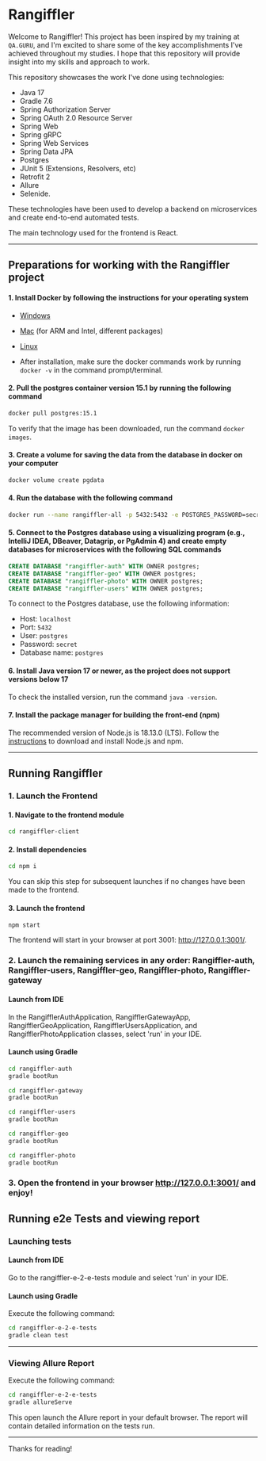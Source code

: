 # Rangiffler
Welcome to Rangiffler! This project has been inspired by my training at `QA.GURU`, and I'm excited to share some of the
key accomplishments I've achieved throughout my studies.
I hope that this repository will provide insight into my skills and approach to work.

This repository showcases the work I've done using technologies:
- Java 17
- Gradle 7.6
- Spring Authorization Server
- Spring OAuth 2.0 Resource Server
- Spring Web
- Spring gRPC
- Spring Web Services
- Spring Data JPA
- Postgres
- JUnit 5 (Extensions, Resolvers, etc)
- Retrofit 2
- Allure
- Selenide.

These technologies have been used to develop a backend on microservices and create end-to-end automated tests.

The main technology used for the frontend is React.

---

## Preparations for working with the Rangiffler project

#### 1. Install Docker by following the instructions for your operating system
- [Windows](https://docs.docker.com/desktop/install/windows-install/)
- [Mac](https://docs.docker.com/desktop/install/mac-install/) (for ARM and Intel, different packages)
- [Linux](https://docs.docker.com/desktop/install/linux-install/)

- After installation, make sure the docker commands work by running `docker -v` in the command prompt/terminal.

#### 2. Pull the postgres container version 15.1 by running the following command

```bash
docker pull postgres:15.1
```

To verify that the image has been downloaded, run the command `docker images`.

#### 3. Create a volume for saving the data from the database in docker on your computer

```bash
docker volume create pgdata
```

#### 4. Run the database with the following command

```bash
docker run --name rangiffler-all -p 5432:5432 -e POSTGRES_PASSWORD=secret -v pgdata:/var/lib/postgresql/data -d postgres:15.1
```

#### 5. Connect to the Postgres database using a visualizing program (e.g., IntelliJ IDEA, DBeaver, Datagrip, or PgAdmin 4) and create empty databases for microservices with the following SQL commands
```sql
CREATE DATABASE "rangiffler-auth" WITH OWNER postgres;
CREATE DATABASE "rangiffler-geo" WITH OWNER postgres;
CREATE DATABASE "rangiffler-photo" WITH OWNER postgres;
CREATE DATABASE "rangiffler-users" WITH OWNER postgres;
```

To connect to the Postgres database, use the following information:
- Host: `localhost`
- Port: `5432`
- User: `postgres`
- Password: `secret`
- Database name: `postgres`

#### 6. Install Java version 17 or newer, as the project does not support versions below 17
To check the installed version, run the command `java -version`.

#### 7. Install the package manager for building the front-end (npm)
The recommended version of Node.js is 18.13.0 (LTS).
Follow the [instructions](https://docs.npmjs.com/downloading-and-installing-node-js-and-npm) to download and install Node.js and npm.

---

## Running Rangiffler

### 1. Launch the Frontend

#### 1. Navigate to the frontend module
```bash
cd rangiffler-client
```

#### 2. Install dependencies
```bash
cd npm i
```
You can skip this step for subsequent launches if no changes have been made to the frontend.

#### 3. Launch the frontend
```bash
npm start
```
The frontend will start in your browser at port 3001: http://127.0.0.1:3001/.

### 2. Launch the remaining services in any order: Rangiffler-auth, Rangiffler-users, Rangiffler-geo, Rangiffler-photo, Rangiffler-gateway

#### Launch from IDE
In the RangifflerAuthApplication, RangifflerGatewayApp, RangifflerGeoApplication, RangifflerUsersApplication, and RangifflerPhotoApplication classes, select 'run' in your IDE.

#### Launch using Gradle
```bash
cd rangiffler-auth
gradle bootRun
```
```bash
cd rangiffler-gateway
gradle bootRun
```
```bash
cd rangiffler-users
gradle bootRun
```
```bash
cd rangiffler-geo
gradle bootRun
```
```bash
cd rangiffler-photo
gradle bootRun
```

### 3. Open the frontend in your browser http://127.0.0.1:3001/ and enjoy!

## Running e2e Tests and viewing report

### Launching tests
#### Launch from IDE
Go to the rangiffler-e-2-e-tests module and select 'run' in your IDE.

#### Launch using Gradle
Execute the following command:
```bash
cd rangiffler-e-2-e-tests
gradle clean test
```
---

### Viewing Allure Report
Execute the following command:
```bash
cd rangiffler-e-2-e-tests
gradle allureServe
```

This open launch the Allure report in your default browser. The report will contain detailed information on the tests run.

---
Thanks for reading!